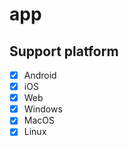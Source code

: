 # app

## Support platform

- [x] Android
- [x] iOS
- [x] Web
- [x] Windows
- [x] MacOS
- [x] Linux
